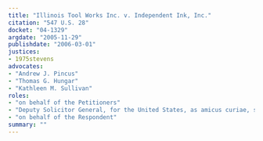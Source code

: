 ```yaml
---
title: "Illinois Tool Works Inc. v. Independent Ink, Inc."
citation: "547 U.S. 28"
docket: "04-1329"
argdate: "2005-11-29"
publishdate: "2006-03-01"
justices:
- 1975stevens
advocates:
- "Andrew J. Pincus"
- "Thomas G. Hungar"
- "Kathleen M. Sullivan"
roles:
- "on behalf of the Petitioners"
- "Deputy Solicitor General, for the United States, as amicus curiae, supporting the Petitioners"
- "on behalf of the Respondent"
summary: ""
---
```


